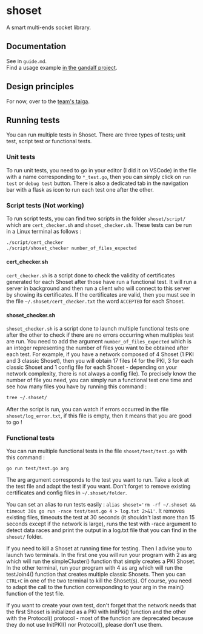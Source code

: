 # shoset

A smart multi-ends socket library.

## Documentation

See in `guide.md`. </br>
Find a usage example [in the gandalf project](https://github.com/ditrit/gandalf-core/blob/master/aggregator/aggregator.go).

## Design principles

For now, over to the [team's taiga](https://taiga.orness.com/project/xavier-namt/wiki/shoset).

## Running tests

You can run multiple tests in Shoset. There are three types of tests; unit test, script test or functional tests. 

### Unit tests
To run unit tests, you need to go in your editor (I did it on VSCode) in the file with a name corresponding to `*_test.go`, then you can simply click on `run test` or `debug test` button. There is also a dedicated tab in the navigation bar with a flask as icon to run each test one after the other.

### Script tests (Not working)
To run script tests, you can find two scripts in the folder `shoset/script/` which are `cert_checker.sh` and `shoset_checker.sh`. These tests can be run in a Linux terminal as follows :

```txt
./script/cert_checker
./script/shoset_checker number_of_files_expected
```

#### cert_checker.sh
`cert_checker.sh` is a script done to check the validity of certificates generated for each Shoset after those have run a functional test. It will run a server in background and then run a client who will connect to this server by showing its certificates. If the certificates are valid, then you must see in the file `~/.shoset/cert_checker.txt` the word `ACCEPTED` for each Shoset.

#### shoset_checker.sh
`shoset_checker.sh` is a script done to launch multiple functional tests one after the other to check if there are no errors occurring when multiples test are run. You need to add the argument `number_of_files_expected` which is an integer representing the number of files you want to be obtained after each test. For example, if you have a network composed of 4 Shoset (1 PKI and 3 classic Shoset), then you will obtain 17 files (4 for the PKI, 3 for each classic Shoset and 1 config file for each Shoset - depending on your network complexity, there is not always a config file). To precisely know the number of file you need, you can simply run a functional test one time and see how many files you have by running this command :
```txt
tree ~/.shoset/
```
After the script is run, you can watch if errors occurred in the file `shoset/log_error.txt`, if this file is empty, then it means that you are good to go !

### Functional tests

You can run multiple functional tests in the file `shoset/test/test.go` with this command : 
```shell
go run test/test.go arg
```
The arg argument corresponds to the test you want to run. Take a look at the test file and adapt the test if you want. Don't forget to remove existing certificates and config files in `~/.shoset/folder`.

You can set an alias to run tests easily : `alias shoset='rm -rf ~/.shoset && timeout 30s go run -race test/test.go 4 > log.txt 2>&1'`. It removes existing files, timeouts the test at 30 seconds (it shouldn't last more than 15 seconds except if the network is large), runs the test with -race argument to detect data races and print the output in a log.txt file that you can find in the `shoset/` folder.

If you need to kill a Shoset at running time for testing. Then I advise you to launch two terminals. In the first one you will run your program with 2 as arg which will run the simpleCluster() function that simply creates a PKI Shoset. In the other terminal, run your program with 4 as arg which will run the testJoin4() function that creates multiple classic Shosets. Then you can `CTRL+C` in one of the two terminal to kill the Shoset(s). Of course, you need to adapt the call to the function corresponding to your arg in the main() function of the test file.

If you want to create your own test, don't forget that the network needs that the first Shoset is initialized as a PKI with InitPki() function and the other with the Protocol() protocol - most of the function are deprecated because they do not use InitPKI() nor Protocol(), please don't use them.
